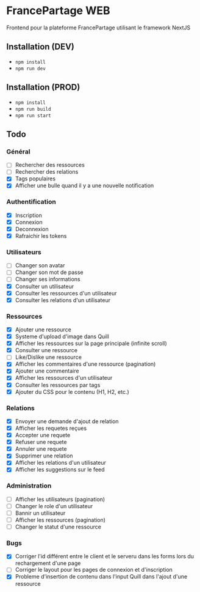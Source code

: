 # FrancePartage WEB

Frontend pour la plateforme FrancePartage utilisant le framework NextJS

## Installation (DEV)

- ```npm install```
- ```npm run dev```

## Installation (PROD)

- ```npm install```
- ```npm run build```
- ```npm run start```

## Todo

### Général

- [ ] Rechercher des ressources
- [ ] Rechercher des relations
- [x] Tags populaires
- [x] Afficher une bulle quand il y a une nouvelle notification
  
### Authentification

- [x] Inscription
- [x] Connexion
- [x] Deconnexion
- [X] Rafraichir les tokens

 ### Utilisateurs

 - [ ] Changer son avatar
 - [ ] Changer son mot de passe
 - [ ] Changer ses informations
 - [x] Consulter un utilisateur
 - [x] Consulter les ressources d'un utilisateur
 - [x] Consulter les relations d'un utilisateur

### Ressources

- [x] Ajouter une ressource
- [x] Systeme d'upload d'image dans Quill
- [x] Afficher les ressources sur la page principale (infinite scroll)
- [x] Consulter une ressource
- [ ] Like/Dislike une ressource
- [x] Afficher les commentaires d'une ressource (pagination)
- [x] Ajouter une commentaire
- [x] Afficher les ressources d'un utilisateur
- [x] Consulter les ressources par tags
- [x] Ajouter du CSS pour le contenu (H1, H2, etc.)

### Relations

- [x] Envoyer une demande d'ajout de relation
- [x] Afficher les requetes reçues
- [x] Accepter une requete
- [x] Refuser une requete
- [x] Annuler une requete
- [x] Supprimer une relation
- [x] Afficher les relations d'un utilisateur
- [x] Afficher les suggestions sur le feed

### Administration

- [ ] Afficher les utilisateurs (pagination)
- [ ] Changer le role d'un utilisateur
- [ ] Bannir un utilisateur
- [ ] Afficher les ressources (pagination)
- [ ] Changer le statut d'une ressource

### Bugs

- [x] Corriger l'id différent entre le client et le serveru dans les forms lors du rechargement d'une page
- [ ] Corriger le layout pour les pages de connexion et d'inscription
- [x] Probleme d'insertion de contenu dans l'input Quill dans l'ajout d'une ressource